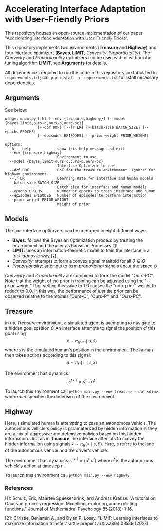 # Accelerating Interface Adaptation with User-Friendly Priors

This repository houses an open-source implementation of our paper "[Accelerating
Interface Adaptation with User-Friendly Priors](https://arxiv.org/abs/2403.07192)".

This repository implements two environments (**Treasure** and **Highway**) and four
interface optimizers (**Bayes**, **LIMIT**, *Convexity*, *Proportionality*).
The *Convexity* and *Proportionality* optimizers can be used with or without
the tuning algorithm **LIMIT**, see **Arguments** for details.

All dependencies required to run the code in this repository are tabulated in
`requirements.txt`; call `pip install -r requirements.txt` to install necessary
dependencies.

## Arguments

See below:
```
usage: main.py [-h] [--env {treasure,highway}] [--model {bayes,limit,ours-c,ours-p,ours-pc}] 
               [--dof DOF] [--lr LR] [--batch-size BATCH_SIZE] [--epochs EPOCHS] 
               [--episodes EPISODES] [--prior-weight PRIOR_WEIGHT]

options:
  -h, --help            show this help message and exit
  --env {treasure,highway}
                        Environment to use.
  --model {bayes,limit,ours-c,ours-p,ours-pc}
                        Interface Optimizer to use.
  --dof DOF             DoF for the treasure environment. Ignored for highway environment.
  --lr LR               Learning Rate for interface and human models
  --batch-size BATCH_SIZE
                        Batch size for interface and human models
  --epochs EPOCHS       Number of epochs to train interface and human
  --episodes EPISODES   Number of episodes to perform interaction
  --prior-weight PRIOR_WEIGHT
                        Weight of prior
```

## Models

The four interface optimizers can be combined in eight different ways:

- **Bayes**: follows the Bayesian Optimization process by treating the
  environment and the user as Gaussian Processes [\[1\]](https://www.biorxiv.org/content/10.1101/095190v3.full.pdf)
- **LIMIT**: uses an information-theoretic model to train the interface in a
  *task-agnostic* way [\[2\]](https://arxiv.org/pdf/2304.08539.pdf)
- *Convexity*: attempts to form a convex signal manifold for all $\theta \in \Theta$
- *Proportionality*: attempts to form *proportional* signals about the space $\Theta$

*Convexity* and *Proportionality* are combined to form the model "Ours-PC".
Note that the weight of the prior in training can be adjusted using the
"--prior-weight" flag, setting this value to $1.0$ causes the "non-prior"
weight to reduce to $0.0$. In this way, the performance of *just* the prior
can be observed relative to the models "Ours-C", "Ours-P", and "Ours-PC".


## Treasure

In the *Treasure* environment, a simulated agent is attempting to navigate to a
hidden goal position $\theta$. An interface attempts to signal the position
of this goal using $$x \sim \pi_R\left(\circ \mid s, \theta\right)$$ where $s$
is the simulated human's position in the environment. The human then takes
actions according to this signal: $$a \sim \pi_H\left(\circ \mid s, x\right)$$

The environment has dynamics: $$s^{t+1} = s^t + a^t$$

To launch this environment call `python main.py --env treasure --dof <dim>`
where *dim* specifies the dimension of the environment.

## Highway

Here, a simulated human is attempting to pass an autonomous vehicle. The
autonomous vehicle's policy is parameterized by hidden information $\theta$:
they are a mix of aggressive and defensive policies based on this hidden
information. Just as in **Treasure**, the interface attempts to convey the 
hidden information using signals $x \sim \pi_R\left(\circ \mid s, \theta\right)$.
Here, $s$ refers to the lane of the autonomous vehicle and the driver's vehicle.

The environment has dynamics $s^{t+1} = (a^t, u^t)$ where $u^t$ is the
autonomous vehicle's action at timestep $t$.

To launch this environment call `python main.py --env highway`.

### References

[1]: Schulz, Eric, Maarten Speekenbrink, and Andreas Krause. "A tutorial on Gaussian process regression: Modelling, exploring, and exploiting functions." Journal of Mathematical Psychology 85 (2018): 1-16.

[2]: Christie, Benjamin A., and Dylan P. Losey. "LIMIT: Learning interfaces to maximize information transfer." arXiv preprint arXiv:2304.08539 (2023).
